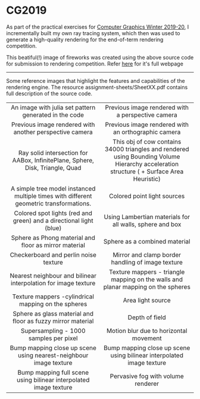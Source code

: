 # CG2019

As part of the practical exercises for [Computer Graphics Winter 2019-20](https://graphics.cg.uni-saarland.de/courses/cg1-2019/), I incrementally built my own ray tracing system, which then was used to generate a high-quality rendering for the end-of-term rendering competition.

This beatiful(!) image of fireworks was created using the above source code for submission to rendering competition. Refer [here](https://graphics.cg.uni-saarland.de/courses/cg1-2019/RC/group2E_web/) for it's full webpage
<br />
<img src="/website/images/lres.png" alt="" />

<hr />
 Some reference images that highlight the features and capabilities of the rendering engine. The resource assignment-sheets/SheetXX.pdf contains full description of the source code.

<table width="500" cellpadding="5">
   <tr>
    <td align="center" valign="center" width="50%">
      <img src="/images/assignment*-images/a1.png" alt="" />
      <br />
      An image with julia set pattern generated in the code
    </td>
    <td align="center" valign="center" width="50%">
      <img src="/images/assignment*-images/a1-2.png" alt="" />
      <br />
      Previous image rendered with a perspective camera
    </td>
  </tr>

  <tr>
    <td align="center" valign="center">
      <img src="/images/assignment*-images/a1-3.png" alt=""/>
      <br />
     Previous image rendered with another perspective camera
    </td>
    <td align="center" valign="center">
      <img src="/images/assignment*-images/a1-4.png" alt=""/>
      <br />
      Previous image rendered with an orthographic camera
    </td>
  </tr>
  
  <tr>
    <td align="center" valign="center">
      <img src="/images/assignment*-images/a2-2.png" alt="" />
      <br />
      Ray solid intersection for AABox, InfinitePlane, Sphere, Disk, Triangle, Quad
    </td>
    <td align="center" valign="center">
      <img src="/images/assignment*-images/a3-1.png" alt="" />
      <br />
      This obj of cow contains 34000 triangles and rendered using Bounding Volume Hierarchy acceleration structure ( + Surface Area Heuristic)
    </td>
  </tr>

  <tr>
    <td align="center" valign="center">
      <img src="/images/assignment*-images/a4-1.png" alt="" />
      <br />
      A simple tree model instanced multiple times with different geometric transformations. 
    </td>
    <td align="center" valign="center">
      <img src="/images/assignment*-images/a5-1.png" alt="" />
      <br />
      Colored point light sources
    </td>
  </tr>

  <tr>
    <td align="center" valign="center">
      <img src="/images/assignment*-images/a5-3.png" alt="" />
      <br />
      Colored spot lights (red and green) and a directional light (blue)
    </td>
    <td align="center" valign="center">
      <img src="/images/assignment6-images/a6-1a.png" alt="" />
      <br />
      Using Lambertian materials for all walls, sphere and box
    </td>
  </tr>

  <tr>
    <td align="center" valign="center">
      <img src="/images/assignment6-images/a6-1b.png" alt="" />
      <br />
      Sphere as Phong material and floor as mirror material 
    </td>
    <td align="center" valign="center">
      <img src="/images/assignment6-images/a6-1c.png" alt="" />
      <br />
      Sphere as a combined material
    </td>
  </tr>

  <tr>
    <td align="center" valign="center">
      <img src="/images/assignment6-images/a6-2a.png" alt="" />
      <br />
      Checkerboard and perlin noise texture
    </td>
    <td align="center" valign="center">
      <img src="/images/assignment6-images/a6-2b.png" alt="" />
      <br />
      Mirror and clamp border handling of image texture
    </td>
  </tr>

  <tr>
    <td align="center" valign="center">
      <img src="/images/assignment6-images/a6-2c.png" alt="" />
      <br />
      Nearest neighbour and bilinear interpolation for image texture
    </td>
    <td align="center" valign="center">
      <img src="/images/assignment6-images/a6-4c.png" alt="" />
      <br />
      Texture mappers - triangle mapping on the walls and planar mapping on the spheres
    </td>
  </tr>

  <tr>
    <td align="center" valign="center">
      <img src="/images/assignment6-images/a6-4d.png" alt="" />
      <br />
      Texture mappers -cylindrical mapping on the spheres
    </td>
    <td align="center" valign="center">
      <img src="/images/assignment7-images/a7-1.png" alt="" />
      <br />
      Area light source
    </td>
  </tr>

  <tr>
    <td align="center" valign="center">
      <img src="/images/assignment7-images/a7-2.png" alt="" />
      <br />
      Sphere as glass material and floor as fuzzy mirror material
    </td>
    <td align="center" valign="center">
      <img src="/images/assignment7-images/a7-3a.png" alt="" />
      <br />
      Depth of field
    </td>
  </tr>

  <tr>
    <td align="center" valign="center">
      <img src="/images/assignment7-images/a7-3b.png" alt="" />
      <br />
      Supersampling - 1000 samples per pixel 
    </td>
    <td align="center" valign="center">
      <img src="/images/assignment7-images/a7-4_trans_x_blur.png" alt="" />
      <br />
      Motion blur due to horizontal movement
    </td>
  </tr>

  <tr>
    <td align="center" valign="center">
      <img src="/images/assignment8-images/a8-1a.png" alt="" />
      <br />
      Bump mapping close up scene using nearest-neighbour image texture
    </td>
    <td align="center" valign="center">
      <img src="/images/assignment8-images/a8-1b.png" alt="" />
      <br />
      Bump mapping close up scene using bilinear interpolated image texture
    </td>
  </tr>

  <tr>
    <td align="center" valign="center">
      <img src="/images/assignment8-images/a8-2.png" alt="" />
      <br />
      Bump mapping full scene using bilinear interpolated image texture
    </td>
    <td align="center" valign="center">
      <img src="/images/assignment8-images/a8-4.png" alt="" />
      <br />
      Pervasive fog with volume renderer
    </td>
  </tr>

</table>
